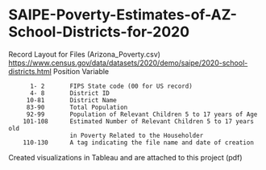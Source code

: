 # SAIPE-Poverty-Estimates-of-AZ-School-Districts-for-2020
Record Layout for Files (Arizona_Poverty.csv)
https://www.census.gov/data/datasets/2020/demo/saipe/2020-school-districts.html
      Position   Variable

          1- 2       FIPS State code (00 for US record)
          4- 8       District ID
         10-81       District Name
         83-90       Total Population
         92-99       Population of Relevant Children 5 to 17 years of Age
        101-108      Estimated Number of Relevant Children 5 to 17 years old
                     in Poverty Related to the Householder
        110-130      A tag indicating the file name and date of creation

Created visualizations in Tableau and are attached to this project (pdf)

